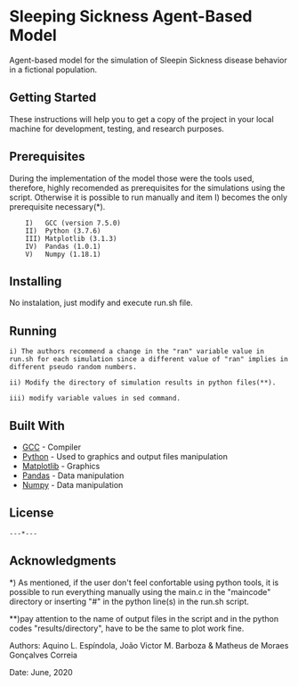# Sleeping Sickness Agent-Based Model
Agent-based model for the simulation of Sleepin Sickness disease behavior in a fictional population.

## Getting Started

These instructions will help you to get a copy of the project in your local machine for development, testing, and research purposes. 

## Prerequisites

During the implementation of the model those were the tools used, therefore, highly recomended as prerequisites for the simulations using the script. Otherwise it is possible to run manually and item I) becomes the only prerequisite necessary(*).

```
    I)   GCC (version 7.5.0)
    II)  Python (3.7.6)
    III) Matplotlib (3.1.3)
    IV)  Pandas (1.0.1)
    V)   Numpy (1.18.1)
```

## Installing

No instalation, just modify and execute run.sh file.

## Running

    i) The authors recommend a change in the "ran" variable value in run.sh for each simulation since a different value of "ran" implies in different pseudo random numbers.
    
    ii) Modify the directory of simulation results in python files(**).

    iii) modify variable values in sed command.

## Built With

* [GCC](https://gcc.gnu.org/) - Compiler 
* [Python](https://www.python.org/) - Used to graphics and output files manipulation
* [Matplotlib](https://matplotlib.org/) - Graphics
* [Pandas](https://pandas.org/) - Data manipulation
* [Numpy](https://numpy.org/) - Data manipulation

## License

    ---*---

## Acknowledgments

*) As mentioned, if the user don't feel confortable using python tools, it is possible to run everything manually using the main.c in the "maincode" directory or inserting "#" in the python line(s) in the run.sh script.

**)pay attention to the name of output files in the script and in the python codes "results/directory", have to be the same to plot work fine. 


Authors: Aquino L. Espíndola, João Victor M. Barboza & Matheus de Moraes Gonçalves Correia

Date: June, 2020 